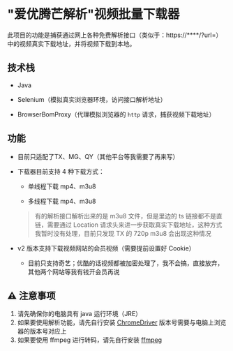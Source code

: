 # "爱优腾芒解析"视频批量下载器

此项目的功能是捕获通过网上各种免费解析接口（类似于：https://****/?url=）中的视频真实下载地址，并将视频下载到本地。

## 技术栈

- Java

- Selenium（模拟真实浏览器环境，访问接口解析地址）

- BrowserBomProxy（代理模拟浏览器的 `http` 请求，捕获视频下载地址）

## 功能

- 目前只适配了TX、MG、QY（其他平台等我需要了再来写）

- 下载器目前支持 4 种下载方式：

  - 单线程下载 mp4、m3u8
  
  - 多线程下载 mp4、m3u8

  > 有的解析接口解析出来的是 m3u8 文件，但是里边的 ts 链接都不是直链，需要通过 Location 请求头来进一步获取真实下载地址，这种方式我暂时没有处理，目前只发现 TX 的 720p m3u8 会出现这种情况

- v2 版本支持下载视频网站的会员视频（需要提前设置好 Cookie）

  - 目前只支持奇艺；优酷的话视频都被加密处理了，我不会搞，直接放弃，其他两个网站等我有钱开会员再说

## ⚠️ 注意事项

1. 请先确保你的电脑具有 java 运行环境（JRE）
2. 如果要使用解析功能，请先自行安装 [ChromeDriver](https://www.selenium.dev/documentation/webdriver/getting_started/install_drivers/#quick-reference) 版本号需要与电脑上浏览器的版本号对应上
3. 如果要使用 ffmpeg 进行转码，请先自行安装 [ffmpeg](https://ffmpeg.org/)
